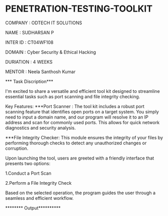 # PENETRATION-TESTING-TOOLKIT


COMPANY : ODTECH IT SOLUTIONS

NAME : SUDHARSAN P

INTER ID : CT04WF108

DOMAIN : Cyber Security & Ethical Hacking

DURIATION : 4 WEEKS

MENTOR : Neela Santhosh Kumar




*** Task Discription***

I'm excited to share a versatile and efficient tool kit designed to streamline essential tasks such as port scanning and file integrity checking. 

Key Features:
***Port Scanner :
           The tool kit includes a robust port scanning feature that identifies open ports on a target system. You simply need to input a domain name, and our program will resolve it to an IP address and scan for commonly used ports. This allows for quick network diagnostics and security analysis.

***File Integrity Checker: 
          This module ensures the integrity of your files by performing thorough checks to detect any unauthorized changes or corruption.

 
Upon launching the tool, users are greeted with a friendly interface that presents two options:

1.Conduct a Port Scan

2.Perform a File Integrity Check

Based on the selected operation, the program guides the user through a seamless and efficient workflow.

******** Output**********
